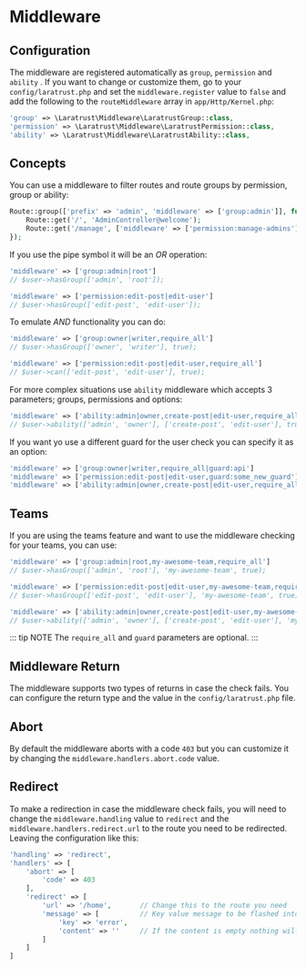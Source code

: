 # Middleware

## Configuration

The middleware are registered automatically as `group`, `permission` and `ability` . If you want to change or customize them, go to your `config/laratrust.php` and set the `middleware.register` value to `false` and add  the following to the `routeMiddleware` array in `app/Http/Kernel.php`:

```php
'group' => \Laratrust\Middleware\LaratrustGroup::class,
'permission' => \Laratrust\Middleware\LaratrustPermission::class,
'ability' => \Laratrust\Middleware\LaratrustAbility::class,
```

## Concepts

You can use a middleware to filter routes and route groups by permission, group or ability:

```php
Route::group(['prefix' => 'admin', 'middleware' => ['group:admin']], function() {
    Route::get('/', 'AdminController@welcome');
    Route::get('/manage', ['middleware' => ['permission:manage-admins'], 'uses' => 'AdminController@manageAdmins']);
});
```

If you use the pipe symbol it will be an *OR* operation:

```php
'middleware' => ['group:admin|root']
// $user->hasGroup(['admin', 'root']);

'middleware' => ['permission:edit-post|edit-user']
// $user->hasGroup(['edit-post', 'edit-user']);
```

To emulate *AND* functionality you can do:

```php
'middleware' => ['group:owner|writer,require_all']
// $user->hasGroup(['owner', 'writer'], true);

'middleware' => ['permission:edit-post|edit-user,require_all']
// $user->can(['edit-post', 'edit-user'], true);
```

For more complex situations use `ability` middleware which accepts 3 parameters; groups, permissions and options:

```php
'middleware' => ['ability:admin|owner,create-post|edit-user,require_all']
// $user->ability(['admin', 'owner'], ['create-post', 'edit-user'], true)
```

If you want yo use a different guard for the user check you can specify it as an option:

```php
'middleware' => ['group:owner|writer,require_all|guard:api']
'middleware' => ['permission:edit-post|edit-user,guard:some_new_guard']
'middleware' => ['ability:admin|owner,create-post|edit-user,require_all|guard:web']
```

## Teams

If you are using the teams feature and want to use the middleware checking for your teams, you can use:

```php
'middleware' => ['group:admin|root,my-awesome-team,require_all']
// $user->hasGroup(['admin', 'root'], 'my-awesome-team', true);

'middleware' => ['permission:edit-post|edit-user,my-awesome-team,require_all']
// $user->hasGroup(['edit-post', 'edit-user'], 'my-awesome-team', true);

'middleware' => ['ability:admin|owner,create-post|edit-user,my-awesome-team,require_all']
// $user->ability(['admin', 'owner'], ['create-post', 'edit-user'], 'my-awesome-team', true);
```

::: tip NOTE
The `require_all` and `guard` parameters are optional.
:::

## Middleware Return

The middleware supports two types of returns in case the check fails. You can configure the return type and the value in the `config/laratrust.php` file.

## Abort

By default the middleware aborts with a code `403` but you can customize it by changing the `middleware.handlers.abort.code` value.

## Redirect

To make a redirection in case the middleware check fails, you will need to change the `middleware.handling` value to `redirect` and the `middleware.handlers.redirect.url` to the route you need to be redirected. Leaving the configuration like this:

```php
'handling' => 'redirect',
'handlers' => [
    'abort' => [
        'code' => 403
    ],
    'redirect' => [
        'url' => '/home',       // Change this to the route you need
        'message' => [          // Key value message to be flashed into the session.
            'key' => 'error',
            'content' => ''     // If the content is empty nothing will be flashed to the session.
        ]
    ]
]
```